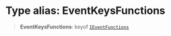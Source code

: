 # Type alias: EventKeysFunctions

> **EventKeysFunctions**: keyof [`IEventFunctions`](./src/interfaces/IEventFunctions.md)
